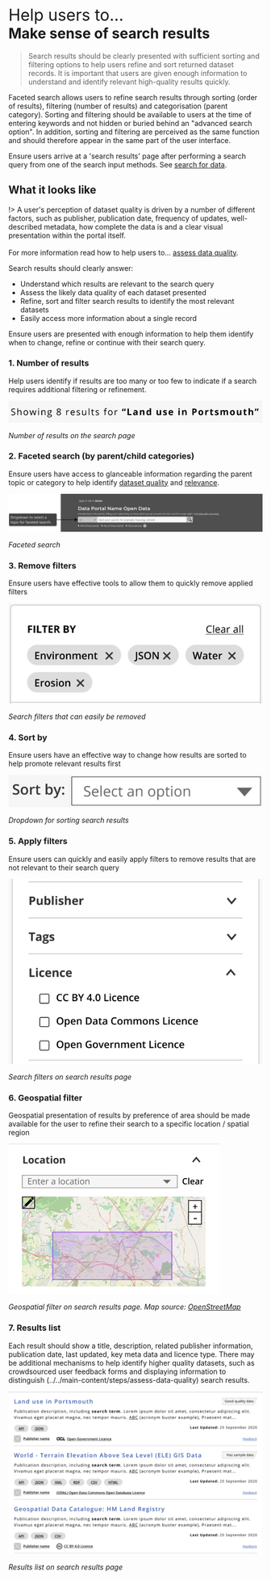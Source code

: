 <div class="small-heading" style="margin-top: 45px; font-size: 32px;">Help users to...</div>
<h1 id="make-sense-of-search-results" style="margin-top: 0px">Make sense of search results</h1>

> Search results should be clearly presented with sufficient sorting and filtering options to help users refine and sort returned dataset records. It is important that users are given enough information to understand and identify relevant high-quality results quickly.

Faceted search allows users to refine search results through sorting (order of results), filtering (number of results) and categorisation (parent category). Sorting and filtering should be available to users at the time of entering keywords and not hidden or buried behind an "advanced search option". In addition, sorting and filtering are perceived as the same function and should therefore appear in the same part of the user interface.

Ensure users arrive at a 'search results' page after performing a search query from one of the search input methods. See [search for 
data](main-content/steps/search-for-data).

## What it looks like

!> A user's perception of dataset quality is driven by a number of different factors, such as publisher, publication date, frequency of updates, well-described metadata, how complete the data is and a clear visual presentation within the portal itself.<br>
<br>
For more information read how to help users to... [assess data quality](main-content/steps/assess-data-quality).

Search results should clearly answer:

+ Understand which results are relevant to the search query
+ Assess the likely data quality of each dataset presented
+ Refine, sort and filter search results to identify the most relevant datasets
+ Easily access more information about a single record

Ensure users are presented with enough information to help them identify when to change, refine or continue with their search query.

### 1. Number of results

Help users identify if results are too many or too few to indicate if a search requires additional filtering or refinement.

<div class="image-container">

![Number of results on the search page in geospatial data portal](../../_media/stage-3-results/2-number_of_results.png)

*Number of results on the search page*

</div>

### 2. Faceted search (by parent/child categories)

Ensure users have access to glanceable information regarding the parent topic or category to help identify [dataset quality](main-content/pages/assess-dataset-relevance) and [relevance](main-content/pages/assess-dataset-relevance).

<div class="image-container">

![Faced search example in geospatial data portal](../../_media/stage-3-results/3-faceted_search.png)

*Faceted search*

</div>

### 3. Remove filters
Ensure users have effective tools to allow them to quickly remove applied filters

<div class="image-container">

![Search filters with remove icon ](../../_media/stage-3-results/4-clear_filters.png)

*Search filters that can easily be removed*

</div>

### 4. Sort by
Ensure users have an effective way to change how results are sorted to help promote relevant results first

<div class="image-container">

![Dropdown for sorting search results](../../_media/stage-3-results/5-sort_by.png)

*Dropdown for sorting search results*

</div>

### 5. Apply filters

Ensure users can quickly and easily apply filters to remove results that are not relevant to their search query

<div class="image-container">

![Search filter list on search results page](../../_media/stage-3-results/6-apply_filters.png)

*Search filters on search results page*

</div>

### 6. Geospatial filter

Geospatial presentation of results by preference of area should be made available for the user to refine their search to a specific location / spatial region

<div class="image-container">

![Geospatial filter on search results page](../../_media/stage-3-results/7b-presentation_of_results.png)

*Geospatial filter on search results page. Map source: [OpenStreetMap](https://www.openstreetmap.org)*

</div>

### 7. Results list
Each result should show a title, description, related publisher information, publication date, last updated, key meta data and licence type. There may be additional mechanisms to help identify higher quality datasets, such as crowdsourced user feedback forms and displaying information to distinguish (../../main-content/steps/assess-data-quality) search results.

<div class="image-container">

![Results list on search results page](../../_media/stage-3-results/7a-presentation_of_results.png)

*Results list on search results page*


</div>

<!-- ### 8. Pagination - TO ADD -->
